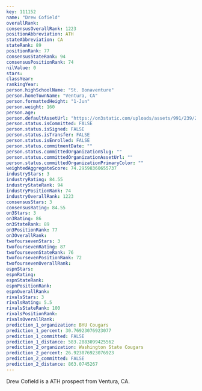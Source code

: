 ```yaml
---
key: 111152
name: "Drew Cofield"
overallRank: 
consensusOverallRank: 1223
positionAbbreviation: ATH
stateAbbreviation: CA
stateRank: 89
positionRank: 77
consensusStateRank: 94
consensusPositionRank: 74
nilValue: 0
stars: 
classYear: 
rankingYear: 
person.highSchoolName: "St. Bonaventure"
person.homeTownName: "Ventura, CA"
person.formattedHeight: "1-Jun"
person.weight: 160
person.age: 
person.defaultAssetUrl: "https://on3static.com/uploads/assets/991/239/239991.png"
person.status.isCommitted: FALSE
person.status.isSigned: FALSE
person.status.isTransfer: FALSE
person.status.isEnrolled: FALSE
person.status.commitmentDate: ""
person.status.committedOrganizationSlug: ""
person.status.committedOrganizationAssetUrl: ""
person.status.committedOrganizationPrimaryColor: ""
weightedAggregateScore: 74.29598360655737
industryStars: 3
industryRating: 84.55
industryStateRank: 94
industryPositionRank: 74
industryOverallRank: 1223
consensusStars: 3
consensusRating: 84.55
on3Stars: 3
on3Rating: 86
on3StateRank: 89
on3PositionRank: 77
on3OverallRank: 
twofoursevenStars: 3
twofoursevenRating: 87
twofoursevenStateRank: 76
twofoursevenPositionRank: 72
twofoursevenOverallRank: 
espnStars: 
espnRating: 
espnStateRank: 
espnPositionRank: 
espnOverallRank: 
rivalsStars: 3
rivalsRating: 5.5
rivalsStateRank: 100
rivalsPositionRank: 
rivalsOverallRank: 
prediction_1_organization: BYU Cougars
prediction_1_percent: 30.76923076923077
prediction_1_committed: FALSE
prediction_1_distance: 583.2883099425562
prediction_2_organization: Washington State Cougars
prediction_2_percent: 26.923076923076923
prediction_2_committed: FALSE
prediction_2_distance: 863.0745267
---
```

Drew Cofield is a ATH prospect from Ventura, CA.